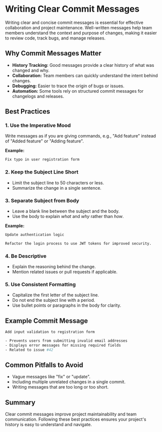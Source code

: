 # Writing Clear Commit Messages

Writing clear and concise commit messages is essential for effective collaboration and project maintenance. Well-written messages help team members understand the context and purpose of changes, making it easier to review code, track bugs, and manage releases.

## Why Commit Messages Matter

- **History Tracking:** Good messages provide a clear history of what was changed and why.
- **Collaboration:** Team members can quickly understand the intent behind changes.
- **Debugging:** Easier to trace the origin of bugs or issues.
- **Automation:** Some tools rely on structured commit messages for changelogs and releases.

## Best Practices

### 1. Use the Imperative Mood

Write messages as if you are giving commands, e.g., "Add feature" instead of "Added feature" or "Adding feature".

**Example:**

```sh
Fix typo in user registration form
```

### 2. Keep the Subject Line Short

- Limit the subject line to 50 characters or less.
- Summarize the change in a single sentence.

### 3. Separate Subject from Body

- Leave a blank line between the subject and the body.
- Use the body to explain *what* and *why* rather than *how*.

**Example:**

```sh
Update authentication logic

Refactor the login process to use JWT tokens for improved security.
```

### 4. Be Descriptive

- Explain the reasoning behind the change.
- Mention related issues or pull requests if applicable.

### 5. Use Consistent Formatting

- Capitalize the first letter of the subject line.
- Do not end the subject line with a period.
- Use bullet points or paragraphs in the body for clarity.

## Example Commit Message

```sh
Add input validation to registration form

- Prevents users from submitting invalid email addresses
- Displays error messages for missing required fields
- Related to issue #42
```

## Common Pitfalls to Avoid

- Vague messages like "fix" or "update".
- Including multiple unrelated changes in a single commit.
- Writing messages that are too long or too short.

## Summary

Clear commit messages improve project maintainability and team communication. Following these best practices ensures your project's history is easy to understand and navigate.
